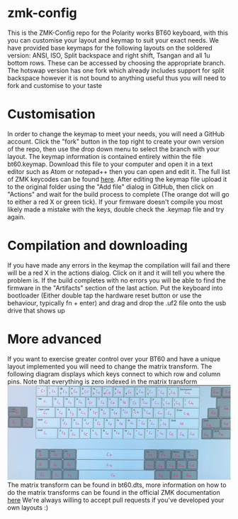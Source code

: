 # zmk-config
This is the ZMK-Config repo for the Polarity works BT60 keyboard, with this you can customise your layout and keymap to suit your exact needs.
We have provided base keymaps for the following layouts on the soldered version: ANSI, ISO, Split backspace and right shift, Tsangan and all 1u bottom rows. These can be accessed by choosing the appropriate branch. The hotswap version has one fork which already includes support for split backspace however it is not bound to anything useful thus you will need to fork and customise to your taste

# Customisation
In order to change the keymap to meet your needs, you will need a GitHub account. Click the "fork" button in the top right to create your own version of the repo, then use the drop down menu to select the branch with your layout.
The keymap information is contained entirely within the file bt60.keymap. Download this file to your computer and open it in a text editor such as Atom or notepad++ then you can open and edit it. The full list of ZMK keycodes can be found [here](https://zmkfirmware.dev/docs/codes/keyboard-keypad/).
After editing the keymap file upload it to the original folder using the "Add file" dialog in GitHub, then click on "Actions" and wait for the build process to complete (The orange dot will go to either a red X or green tick). If your firmware doesn't compile you most likely made a mistake with the keys, double check the .keymap file and try again.

# Compilation and downloading
 If you have made any errors in the keymap the compilation will fail and there will be a red X in the actions dialog. Click on it and it will tell you where the problem is.
 If the build completes with no errors you will be able to find the firmware in the "Artifacts" section of the last action.
 Put the keyboard into bootloader (Either double tap the hardware reset button or use the behaviour, typically fn + enter) and drag and drop the .uf2 file onto the usb drive that shows up

 # More advanced
 If you want to exercise greater control over your BT60 and have a unique layout implemented you will need to change the matrix transform. The following diagram displays which keys connect to which row and column pins. Note that everything is zero indexed in the matrix transform
 	![alt text](rowcolmap.png)
  The matrix transform can be found in bt60.dts, more information on how to do the matrix transforms can be found in the official ZMK documentation [here](https://zmkfirmware.dev/docs/development/new-shield#optional-matrix-transform)
  We're always willing to accept pull requests if you've developed your own layouts :)
